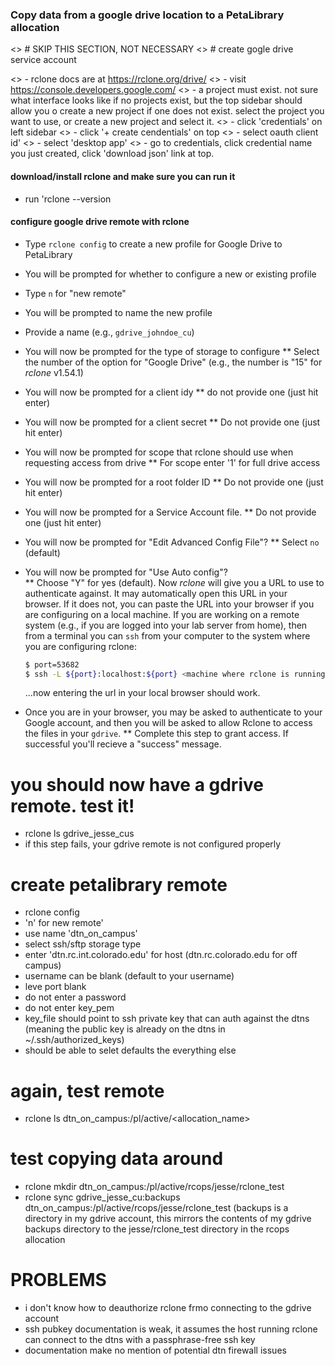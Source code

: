 ### Copy data from a google drive location to a PetaLibrary allocation


<> # SKIP THIS SECTION, NOT NECESSARY
<> # create gogle drive service account

 <> - rclone docs are at https://rclone.org/drive/
 <> - visit https://console.developers.google.com/
<> - a project must exist. not sure what interface looks like if no projects exist, but the top sidebar should allow you o create a new project if one does not exist. select the project you want to use, or create a new project and select it.
<> - click 'credentials' on left sidebar
<> - click '+ create cendentials' on top
<> - select oauth client id'
<> - select 'desktop app'
<> - go to credentials, click credential name you just created, click 'download json' link at top.


#### download/install rclone and make sure you can run it

 - run 'rclone --version

#### configure google drive remote with rclone

* Type `rclone config` to create a new profile for Google Drive to PetaLibrary
* You will be prompted for whether to configure a new or existing profile
 * Type `n` for "new remote"
* You will be prompted to name the new profile
* Provide a name (e.g., `gdrive_johndoe_cu`)
* You will now be prompted for the type of storage to configure
** Select the number of the option for "Google Drive" (e.g., the number is "15" for _rclone_ v1.54.1)
* You will now be prompted for a client idy
** do not provide one (just hit enter)
* You will now be prompted for a client secret
** Do not provide one (just hit enter)
* You will now be prompted for scope that rclone should use when requesting access from drive
** For scope enter '1' for full drive access
* You will now be prompted for a root folder ID
** Do not provide one (just hit enter)
* You will now be prompted for a Service Account file.
** Do not provide one (just hit enter)
* You will now be prompted for "Edit Advanced Config File"?
** Select `no` (default)
* You will now be prompted for "Use Auto config"?  
** Choose "Y" for yes (default). Now _rclone_ will give you a URL to use to authenticate against. It may automatically open this URL in your browser.  If it does not, you can paste the URL into your browser if you are configuring on a local machine. If you are working on a remote system (e.g., if you are logged into your lab server from home), then from a terminal you can `ssh` from your computer to the system where you are configuring rclone:

   ```bash
   $ port=53682
   $ ssh -L ${port}:localhost:${port} <machine where rclone is running>
   ```
   
   ...now entering the url in your local browser should work.

* Once you are in your browser, you may be asked to authenticate to your Google account, and then you will be asked to allow Rclone to access the files in your `gdrive`. 
** Complete this step to grant access.  If successful you'll recieve a "success" message. 



# you should now have a gdrive remote. test it!

 - rclone ls gdrive_jesse_cus
 - if this step fails, your gdrive remote is not configured properly



# create petalibrary remote

 - rclone config
 - 'n' for new remote'
 - use name 'dtn_on_campus'
 - select ssh/sftp storage type
 - enter 'dtn.rc.int.colorado.edu' for host (dtn.rc.colorado.edu for off campus)
 - username can be blank (default to your username)
 - leve port blank
 - do not enter a password
 - do not enter key_pem
 - key_file should point to ssh private key that can auth against the dtns (meaning the public key is already on the dtns in ~/.ssh/authorized_keys)
 - should be able to selet defaults the everything else



# again, test remote

 - rclone ls dtn_on_campus:/pl/active/<allocation_name>



# test copying data around

 - rclone mkdir dtn_on_campus:/pl/active/rcops/jesse/rclone_test
 - rclone sync gdrive_jesse_cu:backups dtn_on_campus:/pl/active/rcops/jesse/rclone_test (backups is a directory in my gdrive account, this mirrors the contents of my gdrive backups directory to the jesse/rclone_test directory in the rcops allocation



# PROBLEMS

 - i don't know how to deauthorize rclone frmo connecting to the gdrive account
 - ssh pubkey documentation is weak, it assumes the host running rclone can connect to the dtns with a passphrase-free ssh key
 - documentation make no mention of potential dtn firewall issues
